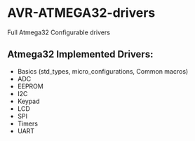 # AVR-ATMEGA32-drivers
Full Atmega32 Configurable drivers

## **Atmega32 Implemented Drivers:**
- Basics (std\_types, micro\_configurations, Common macros)
- ADC
- EEPROM
- I2C
- Keypad
- LCD
- SPI
- Timers
- UART
